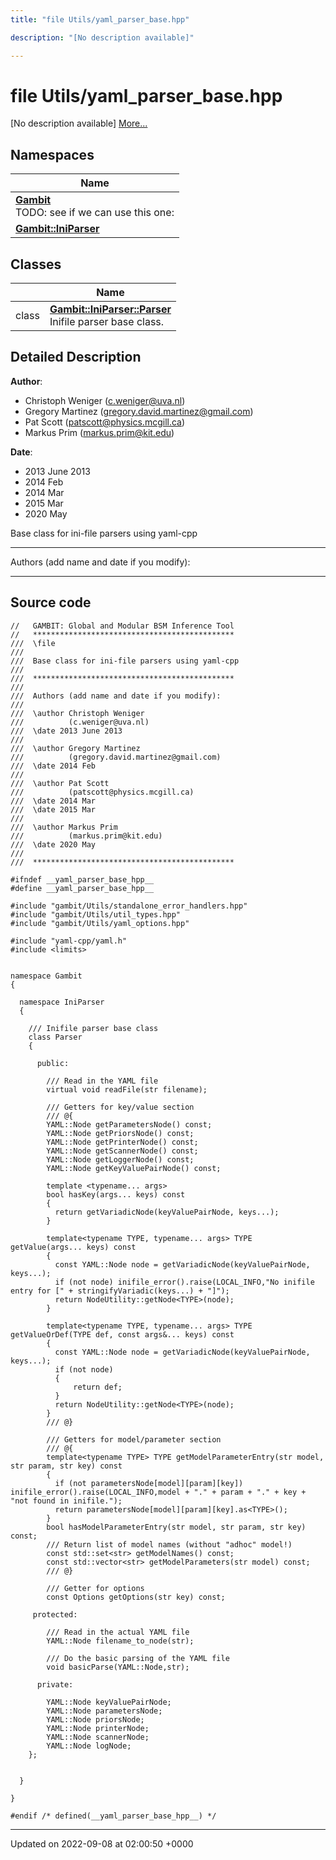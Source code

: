 ```yaml
---
title: "file Utils/yaml_parser_base.hpp"

description: "[No description available]"

---
```


# file Utils/yaml_parser_base.hpp

[No description available] [More...](#detailed-description)

## Namespaces

| Name           |
| -------------- |
| **[Gambit](/documentation/code/namespaces/namespacegambit/)** <br>TODO: see if we can use this one:  |
| **[Gambit::IniParser](/documentation/code/namespaces/namespacegambit_1_1iniparser/)**  |

## Classes

|                | Name           |
| -------------- | -------------- |
| class | **[Gambit::IniParser::Parser](/documentation/code/classes/classgambit_1_1iniparser_1_1parser/)** <br>Inifile parser base class.  |

## Detailed Description


**Author**: 

  * Christoph Weniger ([c.weniger@uva.nl](mailto:c.weniger@uva.nl)) 
  * Gregory Martinez ([gregory.david.martinez@gmail.com](mailto:gregory.david.martinez@gmail.com)) 
  * Pat Scott ([patscott@physics.mcgill.ca](mailto:patscott@physics.mcgill.ca)) 
  * Markus Prim ([markus.prim@kit.edu](mailto:markus.prim@kit.edu)) 


**Date**: 

  * 2013 June 2013
  * 2014 Feb
  * 2014 Mar 
  * 2015 Mar
  * 2020 May


Base class for ini-file parsers using yaml-cpp



------------------

Authors (add name and date if you modify):



------------------




## Source code

```
//   GAMBIT: Global and Modular BSM Inference Tool
//   *********************************************
///  \file
///
///  Base class for ini-file parsers using yaml-cpp
///
///  *********************************************
///
///  Authors (add name and date if you modify):
///   
///  \author Christoph Weniger
///          (c.weniger@uva.nl)
///  \date 2013 June 2013
///
///  \author Gregory Martinez
///          (gregory.david.martinez@gmail.com)
///  \date 2014 Feb
///
///  \author Pat Scott
///          (patscott@physics.mcgill.ca)
///  \date 2014 Mar
///  \date 2015 Mar
///
///  \author Markus Prim
///          (markus.prim@kit.edu)
///  \date 2020 May
///
///  *********************************************

#ifndef __yaml_parser_base_hpp__
#define __yaml_parser_base_hpp__

#include "gambit/Utils/standalone_error_handlers.hpp"
#include "gambit/Utils/util_types.hpp"
#include "gambit/Utils/yaml_options.hpp"

#include "yaml-cpp/yaml.h"
#include <limits>


namespace Gambit
{

  namespace IniParser
  {

    /// Inifile parser base class
    class Parser
    {

      public:

        /// Read in the YAML file
        virtual void readFile(str filename);

        /// Getters for key/value section
        /// @{
        YAML::Node getParametersNode() const;
        YAML::Node getPriorsNode() const;
        YAML::Node getPrinterNode() const;
        YAML::Node getScannerNode() const;
        YAML::Node getLoggerNode() const;
        YAML::Node getKeyValuePairNode() const;
        
        template <typename... args>
        bool hasKey(args... keys) const
        {
          return getVariadicNode(keyValuePairNode, keys...);
        }

        template<typename TYPE, typename... args> TYPE getValue(args... keys) const
        {
          const YAML::Node node = getVariadicNode(keyValuePairNode, keys...);
          if (not node) inifile_error().raise(LOCAL_INFO,"No inifile entry for [" + stringifyVariadic(keys...) + "]");
          return NodeUtility::getNode<TYPE>(node);
        }

        template<typename TYPE, typename... args> TYPE getValueOrDef(TYPE def, const args&... keys) const
        {
          const YAML::Node node = getVariadicNode(keyValuePairNode, keys...);
          if (not node)
          {
              return def;
          }
          return NodeUtility::getNode<TYPE>(node);
        }
        /// @}

        /// Getters for model/parameter section
        /// @{
        template<typename TYPE> TYPE getModelParameterEntry(str model, str param, str key) const
        {
          if (not parametersNode[model][param][key]) inifile_error().raise(LOCAL_INFO,model + "." + param + "." + key + "not found in inifile.");
          return parametersNode[model][param][key].as<TYPE>();
        }
        bool hasModelParameterEntry(str model, str param, str key) const;
        /// Return list of model names (without "adhoc" model!)
        const std::set<str> getModelNames() const;
        const std::vector<str> getModelParameters(str model) const;
        /// @}

        /// Getter for options
        const Options getOptions(str key) const;

     protected:

        /// Read in the actual YAML file
        YAML::Node filename_to_node(str);
        
        /// Do the basic parsing of the YAML file
        void basicParse(YAML::Node,str);
         
      private:     

        YAML::Node keyValuePairNode;
        YAML::Node parametersNode;
        YAML::Node priorsNode;
        YAML::Node printerNode;
        YAML::Node scannerNode;
        YAML::Node logNode;
    };


  }

}

#endif /* defined(__yaml_parser_base_hpp__) */
```


-------------------------------

Updated on 2022-09-08 at 02:00:50 +0000
